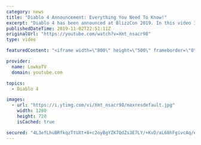 ```yaml
---
category: news
title: "Diablo 4 Announcement: Everything You Need To Know!"
excerpt: "Diablo 4 has been announced at BlizzCon 2019. In this video I go over everything you need to know about this upcoming Blizzard Entertainment game."
publishedDateTime: 2019-11-02T22:51:11Z
originalUrl: "https://youtube.com/watch?v=Xmt_nsacr98"
type: video

featuredContent: "<iframe width=\"800\" height=\"500\" frameborder=\"0\" src=\"https://www.youtube.com/embed/Xmt_nsacr98\" allow=\"accelerometer; autoplay; encrypted-media; gyroscope; picture-in-picture\" allowfullscreen></iframe>"

provider:
  name: LowkoTV
  domain: youtube.com

topics:
  - Diablo 4

images:
  - url: "https://i.ytimg.com/vi/Xmt_nsacr98/maxresdefault.jpg"
    width: 1280
    height: 720
    isCached: true

secured: "4L3efLhuBRfkqzTtUXt+8+c2oyBgYZK7QdZs3E7LY/+KvD/aL68hFgivcAq/eJ5GLH4ajkpqVKnxpdjkvjf5YroKzbm+2++D8IKFebGmvjDVk8K5Jw4JsUUyDW0n/Mfs+YLO2blhOcm+hwKWgrTlXZ/VcBsSY41C2DswvsxGm9DkYRdNM3x8Euu621wv7Xv64zi50bN89JhOifgrk76wdjT6qi+z5pEhB9RVU+xRqBlb6AHU4o3jsHI+fdyhfkhGNmOrMT3xguQwgfMdIA8DFFwbGVvO5a5OGj7eX9snm30HAABxQcg4gA0HhvXuCGykTDn09Cn5cd34JuMRzr8gdVc/13I9+LebGOHPpIiE4Il9JcRlVemoYjYY2ytA0pJgz2cVa3OILw2fqBFwMueObt5SrT3ycnYHevPqhzBnsVaZ+LL/lSM0GRoJbvJ09LZT;+LrjG7TZLmy7xMQb5CUHeA=="
---
```


